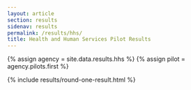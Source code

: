 ```yaml
---
layout: article
section: results
sidenav: results
permalink: /results/hhs/
title: Health and Human Services Pilot Results
---
```


{% assign agency = site.data.results.hhs %}
{% assign pilot = agency.pilots.first %}

{% include results/round-one-result.html %}
